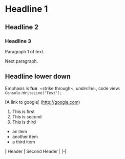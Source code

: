 # Headline 1
## Headline 2
### Headline 3
Paragraph 1 of text.

Next paragraph.

## Headline lower down
Emphasis *is* **fun**. ~strike through~, _underline_., code view:										`Console.WriteLine("Test");`

[A link to google] (http://google.com)

1. This is first
2. This is second
3. This is third

- an item
- another item
- a third item

| Header | Second Header |
|-|